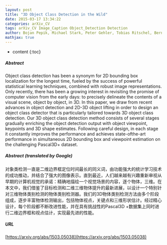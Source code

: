 ```yaml
---
layout: post
title: "3D Object Class Detection in the Wild"
date: 2015-03-17 13:34:22
categories: arXiv_CV
tags: arXiv_CV Image_Caption Object_Detection Detection
author: Bojan Pepik, Michael Stark, Peter Gehler, Tobias Ritschel, Bernt Schiele
mathjax: true
---
```


* content
{:toc}

##### Abstract
Object class detection has been a synonym for 2D bounding box localization for the longest time, fueled by the success of powerful statistical learning techniques, combined with robust image representations. Only recently, there has been a growing interest in revisiting the promise of computer vision from the early days: to precisely delineate the contents of a visual scene, object by object, in 3D. In this paper, we draw from recent advances in object detection and 2D-3D object lifting in order to design an object class detector that is particularly tailored towards 3D object class detection. Our 3D object class detection method consists of several stages gradually enriching the object detection output with object viewpoint, keypoints and 3D shape estimates. Following careful design, in each stage it constantly improves the performance and achieves state-ofthe-art performance in simultaneous 2D bounding box and viewpoint estimation on the challenging Pascal3D+ dataset.

##### Abstract (translated by Google)
对象类检测一直是二维边界框定位时间最长的同义词，由功能强大的统计学习技术的成功推动，并结合了强大的图像表示。直到最近，人们越来越有兴趣重新审视从早期的计算机视觉的承诺：精确地描绘一个视觉场景的内容，逐个物体，三维。在本文中，我们借鉴了目标检测和二维三维物体提升的最新进展，以设计一个特别针对三维物体类别检测的物体类别检测器。我们的3D物体类别检测方法由多个阶段组成，逐步丰富物体检测输出，包括物体视点，关键点和三维形状估计。经过精心设计，每个阶段都不断改进性能，并在具有挑战性的Pascal3D +数据集上同时进行二维边界框和视点估计，实现最先进的性能。

##### URL
[https://arxiv.org/abs/1503.05038](https://arxiv.org/abs/1503.05038)

